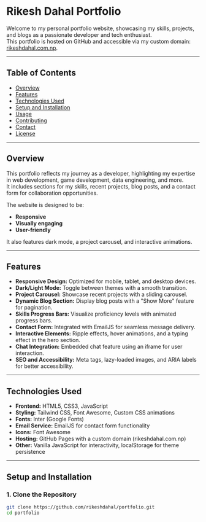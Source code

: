 # Rikesh Dahal Portfolio

Welcome to my personal portfolio website, showcasing my skills, projects, and blogs as a passionate developer and tech enthusiast.  
This portfolio is hosted on GitHub and accessible via my custom domain: [rikeshdahal.com.np](https://rikeshdahal.com.np).

---

## Table of Contents

- [Overview](#overview)
- [Features](#features)
- [Technologies Used](#technologies-used)
- [Setup and Installation](#setup-and-installation)
- [Usage](#usage)
- [Contributing](#contributing)
- [Contact](#contact)
- [License](#license)

---

## Overview

This portfolio reflects my journey as a developer, highlighting my expertise in web development, game development, data engineering, and more.  
It includes sections for my skills, recent projects, blog posts, and a contact form for collaboration opportunities.

The website is designed to be:
- **Responsive**
- **Visually engaging**
- **User-friendly**

It also features dark mode, a project carousel, and interactive animations.

---

## Features

- **Responsive Design:** Optimized for mobile, tablet, and desktop devices.
- **Dark/Light Mode:** Toggle between themes with a smooth transition.
- **Project Carousel:** Showcase recent projects with a sliding carousel.
- **Dynamic Blog Section:** Display blog posts with a "Show More" feature for pagination.
- **Skills Progress Bars:** Visualize proficiency levels with animated progress bars.
- **Contact Form:** Integrated with EmailJS for seamless message delivery.
- **Interactive Elements:** Ripple effects, hover animations, and a typing effect in the hero section.
- **Chat Integration:** Embedded chat feature using an iframe for user interaction.
- **SEO and Accessibility:** Meta tags, lazy-loaded images, and ARIA labels for better accessibility.

---

## Technologies Used

- **Frontend:** HTML5, CSS3, JavaScript
- **Styling:** Tailwind CSS, Font Awesome, Custom CSS animations
- **Fonts:** Inter (Google Fonts)
- **Email Service:** EmailJS for contact form functionality
- **Icons:** Font Awesome
- **Hosting:** GitHub Pages with a custom domain (rikeshdahal.com.np)
- **Other:** Vanilla JavaScript for interactivity, localStorage for theme persistence

---

## Setup and Installation

### 1. Clone the Repository
```bash
git clone https://github.com/rikeshdahal/portfolio.git
cd portfolio